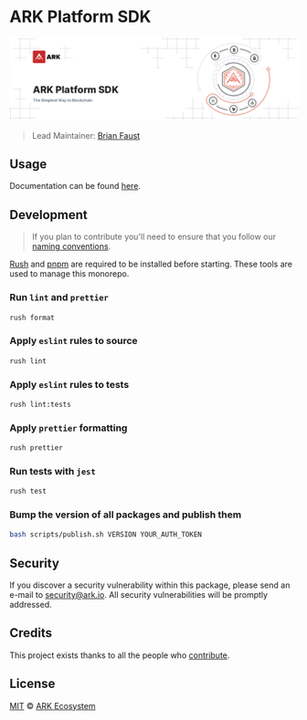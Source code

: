 # ARK Platform SDK

<p align="center">
    <img src="./banner.png" />
</p>

> Lead Maintainer: [Brian Faust](https://github.com/faustbrian)

## Usage

Documentation can be found [here](https://ark.dev/docs/payvo-sdk).

## Development

> If you plan to contribute you'll need to ensure that you follow our [naming conventions](./NAMING_CONVENTIONS.md).

[Rush](https://rushjs.io/) and [pnpm](https://pnpm.js.org/en/) are required to be installed before starting. These tools are used to manage this monorepo.

### Run `lint` and `prettier`

```bash
rush format
```

### Apply `eslint` rules to source

```bash
rush lint
```

### Apply `eslint` rules to tests

```bash
rush lint:tests
```

### Apply `prettier` formatting

```bash
rush prettier
```

### Run tests with `jest`

```bash
rush test
```

### Bump the version of all packages and publish them

```bash
bash scripts/publish.sh VERSION YOUR_AUTH_TOKEN
```

## Security

If you discover a security vulnerability within this package, please send an e-mail to security@ark.io. All security vulnerabilities will be promptly addressed.

## Credits

This project exists thanks to all the people who [contribute](../../contributors).

## License

[MIT](LICENSE) © [ARK Ecosystem](https://ark.io)
